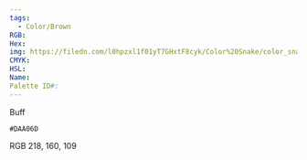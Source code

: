 ```yaml
---
tags:
  - Color/Brown
RGB: 
Hex: 
img: https://filedn.com/l0hpzxl1f01yT7GHxtF8cyk/Color%20Snake/color_snake_csv_to_svg/%23DAA06D.svg
CMYK: 
HSL: 
Name: 
Palette ID#:
---
```

Buff
```palette
#DAA06D
```
RGB 218, 160, 109
